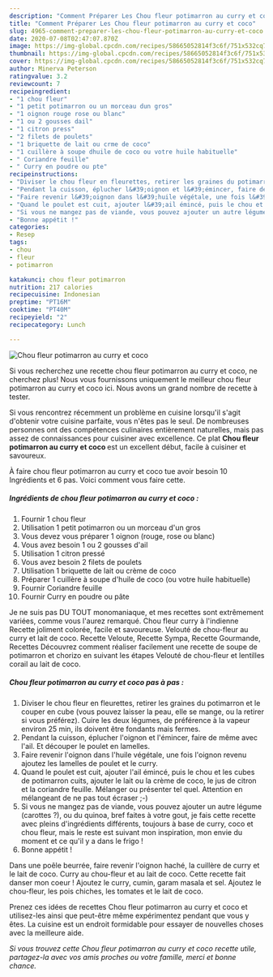```yaml
---
description: "Comment Préparer Les Chou fleur potimarron au curry et coco"
title: "Comment Préparer Les Chou fleur potimarron au curry et coco"
slug: 4965-comment-preparer-les-chou-fleur-potimarron-au-curry-et-coco
date: 2020-07-08T02:47:07.870Z
image: https://img-global.cpcdn.com/recipes/58665052814f3c6f/751x532cq70/chou-fleur-potimarron-au-curry-et-coco-photo-principale-de-la-recette.jpg
thumbnail: https://img-global.cpcdn.com/recipes/58665052814f3c6f/751x532cq70/chou-fleur-potimarron-au-curry-et-coco-photo-principale-de-la-recette.jpg
cover: https://img-global.cpcdn.com/recipes/58665052814f3c6f/751x532cq70/chou-fleur-potimarron-au-curry-et-coco-photo-principale-de-la-recette.jpg
author: Minerva Peterson
ratingvalue: 3.2
reviewcount: 7
recipeingredient:
- "1 chou fleur"
- "1 petit potimarron ou un morceau dun gros"
- "1 oignon rouge rose ou blanc"
- "1 ou 2 gousses dail"
- "1 citron press"
- "2 filets de poulets"
- "1 briquette de lait ou crme de coco"
- "1 cuillère à soupe dhuile de coco ou votre huile habituelle"
- " Coriandre feuille"
- " Curry en poudre ou pte"
recipeinstructions:
- "Diviser le chou fleur en fleurettes, retirer les graines du potimarron et le couper en cube (vous pouvez laisser la peau, elle se mange, ou la retirer si vous préférez). Cuire les deux légumes, de préférence à la vapeur environ 25 min, ils doivent être fondants mais fermes."
- "Pendant la cuisson, éplucher l&#39;oignon et l&#39;émincer, faire de même avec l&#39;ail. Et découper le poulet en lamelles."
- "Faire revenir l&#39;oignon dans l&#39;huile végétale, une fois l&#39;oignon revenu ajoutez les lamelles de poulet et le curry."
- "Quand le poulet est cuit, ajouter l&#39;ail émincé, puis le chou et les cubes de potimarron cuits, ajouter le lait ou la crème de coco, le jus de citron et la coriandre feuille. Mélanger ou présenter tel quel. Attention en mélangeant de ne pas tout écraser ;-)"
- "Si vous ne mangez pas de viande, vous pouvez ajouter un autre légume (carottes ?), ou du quinoa, bref faites à votre gout, je fais cette recette avec pleins d&#39;ingrédients différents, toujours à base de curry, coco et chou fleur, mais le reste est suivant mon inspiration, mon envie du moment et ce qu&#39;il y a dans le frigo !"
- "Bonne appétit !"
categories:
- Resep
tags:
- chou
- fleur
- potimarron

katakunci: chou fleur potimarron 
nutrition: 217 calories
recipecuisine: Indonesian
preptime: "PT16M"
cooktime: "PT40M"
recipeyield: "2"
recipecategory: Lunch

---
```



![Chou fleur potimarron au curry et coco](https://img-global.cpcdn.com/recipes/58665052814f3c6f/751x532cq70/chou-fleur-potimarron-au-curry-et-coco-photo-principale-de-la-recette.jpg)

Si vous recherchez une recette chou fleur potimarron au curry et coco, ne cherchez plus! Nous vous fournissons uniquement le meilleur chou fleur potimarron au curry et coco ici. Nous avons un grand nombre de recette à tester.

Si vous rencontrez récemment un problème en cuisine lorsqu'il s'agit d'obtenir votre cuisine parfaite, vous n'êtes pas le seul. De nombreuses personnes ont des compétences culinaires entièrement naturelles, mais pas assez de connaissances pour cuisiner avec excellence. Ce plat <strong> Chou fleur potimarron au curry et coco </strong> est un excellent début, facile à cuisiner et savoureux.

<!--inarticleads1-->

À faire chou fleur potimarron au curry et coco tue avoir besoin 10 Ingrédients et 6 pas. Voici comment vous faire cette.

##### Ingrédients de chou fleur potimarron au curry et coco :

1. Fournir 1 chou fleur
1. Utilisation 1 petit potimarron ou un morceau d&#39;un gros
1. Vous devez vous préparer 1 oignon (rouge, rose ou blanc)
1. Vous avez besoin 1 ou 2 gousses d&#39;ail
1. Utilisation 1 citron pressé
1. Vous avez besoin 2 filets de poulets
1. Utilisation 1 briquette de lait ou crème de coco
1. Préparer 1 cuillère à soupe d&#39;huile de coco (ou votre huile habituelle)
1. Fournir  Coriandre feuille
1. Fournir  Curry en poudre ou pâte


Je ne suis pas DU TOUT monomaniaque, et mes recettes sont extrêmement variées, comme vous l&#39;aurez remarqué. Chou fleur curry à l&#39;indienne Recette joliment colorée, facile et savoureuse. Velouté de chou-fleur au curry et lait de coco. Recette Veloute, Recette Sympa, Recette Gourmande, Recettes Découvrez comment réaliser facilement une recette de soupe de potimarron et chorizo en suivant les étapes Velouté de chou-fleur et lentilles corail au lait de coco. 

<!--inarticleads2-->

##### Chou fleur potimarron au curry et coco pas à pas :

1. Diviser le chou fleur en fleurettes, retirer les graines du potimarron et le couper en cube (vous pouvez laisser la peau, elle se mange, ou la retirer si vous préférez). Cuire les deux légumes, de préférence à la vapeur environ 25 min, ils doivent être fondants mais fermes.
1. Pendant la cuisson, éplucher l&#39;oignon et l&#39;émincer, faire de même avec l&#39;ail. Et découper le poulet en lamelles.
1. Faire revenir l&#39;oignon dans l&#39;huile végétale, une fois l&#39;oignon revenu ajoutez les lamelles de poulet et le curry.
1. Quand le poulet est cuit, ajouter l&#39;ail émincé, puis le chou et les cubes de potimarron cuits, ajouter le lait ou la crème de coco, le jus de citron et la coriandre feuille. Mélanger ou présenter tel quel. Attention en mélangeant de ne pas tout écraser ;-)
1. Si vous ne mangez pas de viande, vous pouvez ajouter un autre légume (carottes ?), ou du quinoa, bref faites à votre gout, je fais cette recette avec pleins d&#39;ingrédients différents, toujours à base de curry, coco et chou fleur, mais le reste est suivant mon inspiration, mon envie du moment et ce qu&#39;il y a dans le frigo !
1. Bonne appétit !


Dans une poêle beurrée, faire revenir l&#39;oignon haché, la cuillère de curry et le lait de coco. Curry au chou-fleur et au lait de coco. Cette recette fait danser mon coeur ! Ajoutez le curry, cumin, garam masala et sel. Ajoutez le chou-fleur, les pois chiches, les tomates et le lait de coco. 

<!--inarticleads1-->

<p>
Prenez ces idées de recettes Chou fleur potimarron au curry et coco et utilisez-les ainsi que peut-être même expérimentez pendant que vous y êtes. La cuisine est un endroit formidable pour essayer de nouvelles choses avec la meilleure aide.
</p>

<p>
<i>Si vous trouvez cette Chou fleur potimarron au curry et coco recette utile, partagez-la avec vos amis proches ou votre famille, merci et bonne chance.</i>
</p>
